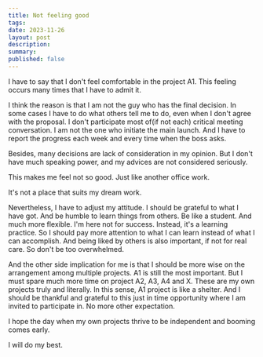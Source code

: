 ```yaml
---
title: Not feeling good
tags: 
date: 2023-11-26
layout: post
description: 
summary:
published: false
---
```


I have to say that I don't feel comfortable in the project A1. This feeling occurs many times that I have to admit it. 

I think the reason is that I am not the guy who has the final decision. In some cases I have to do what others tell me to do, even when I don't agree with the proposal. I don't participate most of(if not each) critical meeting conversation. I am not the one who initiate the main launch. And I have to report the progress each week and every time when the boss asks. 

Besides, many decisions are lack of consideration in my opinion. But I don't have much speaking power, and my advices are not considered seriously. 

This makes me feel not so good. Just like another office work. 

It's not a place that suits my dream work.

Nevertheless,  I have to adjust my attitude. I should be grateful to what I have got. And be humble to learn things from others. Be like a student. And much more flexible. I'm here not for success. Instead, it's a learning practice. So I should pay more attention to what I can learn instead of what I can accomplish. And being liked by others is also important, if not for real care. So don't be too overwhelmed. 

And the other side implication for me is that I should be more wise on the arrangement among multiple projects. A1 is still the most important. But I must spare much more time on project A2, A3, A4 and X. These are my own projects truly and literally. In this sense, A1 project is like a shelter. And I should be thankful and grateful to this just in time opportunity where I am invited to participate in. No more other expectation. 

I hope the day when my own projects thrive to be independent and booming comes early. 

I will do my best. 
